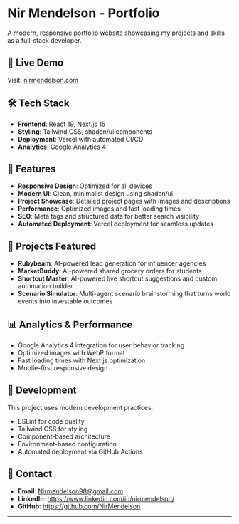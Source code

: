 # Nir Mendelson - Portfolio

A modern, responsive portfolio website showcasing my projects and skills as a full-stack developer.

## 🚀 Live Demo

Visit: [nirmendelson.com](https://nirmendelson.com)

## 🛠️ Tech Stack

- **Frontend**: React 19, Next.js 15
- **Styling**: Tailwind CSS, shadcn/ui components
- **Deployment**: Vercel with automated CI/CD
- **Analytics**: Google Analytics 4

## 🎯 Features

- **Responsive Design**: Optimized for all devices
- **Modern UI**: Clean, minimalist design using shadcn/ui
- **Project Showcase**: Detailed project pages with images and descriptions
- **Performance**: Optimized images and fast loading times
- **SEO**: Meta tags and structured data for better search visibility
- **Automated Deployment**: Vercel deployment for seamless updates

## 🎨 Projects Featured

- **Rubybeam**: AI-powered lead generation for influencer agencies
- **MarketBuddy**: AI-powered shared grocery orders for students
- **Shortcut Master**: AI-powered live shortcut suggestions and custom automation builder
- **Scenario Simulator**: Multi-agent scenario brainstorming that turns world events into investable outcomes

## 📊 Analytics & Performance

- Google Analytics 4 integration for user behavior tracking
- Optimized images with WebP format
- Fast loading times with Next.js optimization
- Mobile-first responsive design

## 🔧 Development

This project uses modern development practices:
- ESLint for code quality
- Tailwind CSS for styling
- Component-based architecture
- Environment-based configuration
- Automated deployment via GitHub Actions

## 📧 Contact

- **Email**: Nirmendelson98@gmail.com
- **LinkedIn**: https://www.linkedin.com/in/nirmendelson/
- **GitHub**: https://github.com/NirMendelson

---

